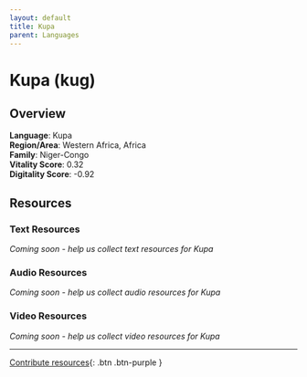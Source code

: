 ```yaml
---
layout: default
title: Kupa
parent: Languages
---
```


# Kupa (kug)

## Overview

**Language**: Kupa  
**Region/Area**: Western Africa, Africa  
**Family**: Niger-Congo  
**Vitality Score**: 0.32  
**Digitality Score**: -0.92  

## Resources

### Text Resources
*Coming soon - help us collect text resources for Kupa*

### Audio Resources
*Coming soon - help us collect audio resources for Kupa*

### Video Resources
*Coming soon - help us collect video resources for Kupa*

---

[Contribute resources](https://fairtrain.github.io/){: .btn .btn-purple }
